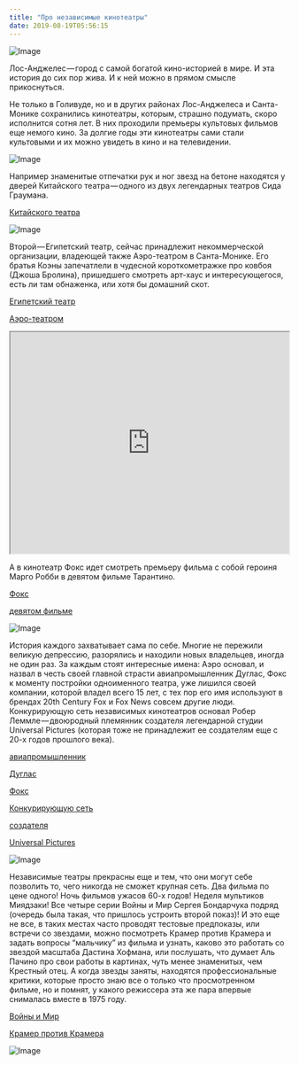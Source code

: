 ```yaml
---
title: "Про независимые кинотеатры"
date: 2019-08-19T05:56:15
---
```


![Image](https://cdn-images-1.medium.com/max/2560/1*CehmZakbq_EQQZyriJ9MXQ.jpeg)

Лос-Анджелес — город с самой богатой кино-историей в мире. И эта история до сих пор жива. И к ней можно в прямом смысле прикоснуться.

Не только в Голивуде, но и в других районах Лос-Анджелеса и Санта-Монике сохранились кинотеатры, которым, страшно подумать, скоро исполнится сотня лет. В них проходили премьеры культовых фильмов еще немого кино. За долгие годы эти кинотеатры сами стали культовыми и их можно увидеть в кино и на телевидении.

![Image](https://cdn-images-1.medium.com/max/800/1*DmfdhwduFDxrlaC4ThZsug.jpeg)

Например знаменитые отпечатки рук и ног звезд на бетоне находятся у дверей Китайского театра — одного из двух легендарных театров Сида Граумана.

[Китайского театра](https://ru.wikipedia.org/wiki/Китайский_театр_TCL)

![Image](https://cdn-images-1.medium.com/max/2560/1*2bRuT4fLSTl0ApE2XNZbXg.jpeg)

Второй — Египетский театр, сейчас принадлежит некоммерческой организации, владеющей также Аэро-театром в Санта-Монике. Его братья Коэны запечатлели в чудесной короткометражке про ковбоя (Джоша Бролина), пришедшего смотреть арт-хаус и интересующегося, есть ли там обнаженка, или хотя бы домашний скот.

[Египетский театр](https://en.wikipedia.org/wiki/Egyptian_Theatre)

[Аэро-театром](https://en.wikipedia.org/wiki/Aero_Theatre)

<iframe src="https://www.youtube.com/embed/y4AeXMEIeNI?feature=oembed" width="100%" height="400"></iframe>

А в кинотеатр Фокс идет смотреть премьеру фильма с собой героиня Марго Робби в девятом фильме Тарантино.

[Фокс](https://en.wikipedia.org/wiki/Fox_Theater,_Westwood_Village)

[девятом фильме](https://ru.wikipedia.org/wiki/Однажды_в_Голливуде_%28фильм,_2019%29)

![Image](https://cdn-images-1.medium.com/max/800/1*s7W7mjC6hpPpyBwYhkezcQ.jpeg)

История каждого захватывает сама по себе. Многие не пережили великую депрессию, разорялись и находили новых владельцев, иногда не один раз. За каждым стоят интересные имена: Аэро основал, и назвал в честь своей главной страсти авиапромышленник Дуглас, Фокс к моменту постройки одноименного театра, уже лишился своей компании, которой владел всего 15 лет, с тех пор его имя используют в брендах 20th Century Fox и Fox News совсем другие люди. Конкурирующую сеть независимых кинотеатров основал Робер Леммле — двоюродный племянник создателя легендарной студии Universal Pictures (которая тоже не принадлежит ее создателям еще с 20-х годов прошлого века).

[авиапромышленник](https://ru.wikipedia.org/wiki/Douglas_Aircraft)

[Дуглас](https://ru.wikipedia.org/wiki/Дуглас,_Дональд_Уиллс_%28старший%29)

[Фокс](https://ru.wikipedia.org/wiki/Фокс,_Уильям_%28продюсер%29)

[Конкурирующую сеть](https://en.wikipedia.org/wiki/Laemmle_Theatres)

[создателя](https://ru.wikipedia.org/wiki/Леммле,_Карл)

[Universal Pictures](https://ru.wikipedia.org/wiki/Universal_Pictures)

![Image](https://cdn-images-1.medium.com/max/800/1*kYnPw_JPakshVHFBH8d1uQ.jpeg)

Независимые театры прекрасны еще и тем, что они могут себе позволить то, чего никогда не сможет крупная сеть. Два фильма по цене одного! Ночь фильмов ужасов 60-х годов! Неделя мультиков Миядзаки! Все четыре серии Войны и Мир Сергея Бондарчука подряд (очередь была такая, что пришлось устроить второй показ)! И это еще не все, в таких местах часто проводят тестовые предпоказы, или встречи со звездами, можно посмотреть Крамер против Крамера и задать вопросы “мальчику” из фильма и узнать, каково это работать со звездой масштаба Дастина Хофмана, или послушать, что думает Аль Пачино про свои работы в картинах, чуть менее знаменитых, чем Крестный отец. А когда звезды заняты, находятся профессиональные критики, которые просто знаю все о только что просмотренном фильме, но и помнят, у какого режиссера эта же пара впервые снималась вместе в 1975 году.

[Войны и Мир](https://ru.wikipedia.org/wiki/%D0%92%D0%BE%D0%B9%D0%BD%D0%B0_%D0%B8_%D0%BC%D0%B8%D1%80_%28%D1%84%D0%B8%D0%BB%D1%8C%D0%BC%2C_1967%29)

[Крамер против Крамера](https://ru.wikipedia.org/wiki/Крамер_против_Крамера)

![Image](https://cdn-images-1.medium.com/max/1200/1*E1uZEfrxSwongARgMrkY8A.jpeg)
